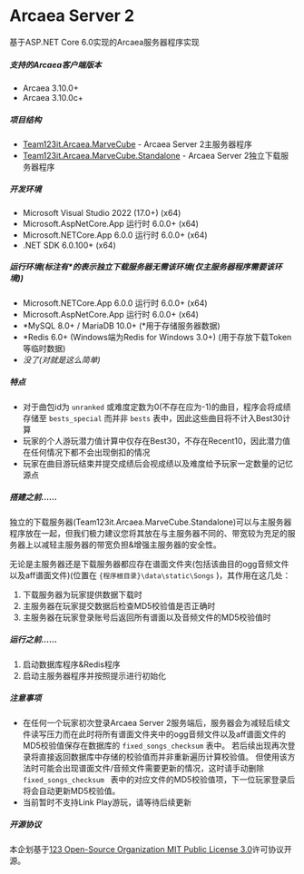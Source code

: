 # Arcaea Server 2

基于ASP.NET Core 6.0实现的Arcaea服务器程序实现

##### 支持的Arcaea客户端版本

* Arcaea 3.10.0+
* Arcaea 3.10.0c+

##### 项目结构

* [Team123it.Arcaea.MarveCube](https://github.com/Misaka12456/ArcaeaServer2/blob/master/Team123it.Arcaea.MarveCube) - Arcaea Server 2主服务器程序
* [Team123it.Arcaea.MarveCube.Standalone](https://github.com/Misaka12456/ArcaeaServer2/blob/master/Team123it.Arcaea.MarveCube.Standalone) - Arcaea Server 2独立下载服务器程序

##### 开发环境

* Microsoft Visual Studio 2022 (17.0+) (x64)
* Microsoft.AspNetCore.App 运行时 6.0.0+ (x64)
* Microsoft.NETCore.App 6.0.0 运行时 6.0.0+ (x64)
* .NET SDK 6.0.100+ (x64)

##### 运行环境(标注有*的表示独立下载服务器无需该环境(仅主服务器程序需要该环境))

* Microsoft.NETCore.App 6.0.0 运行时 6.0.0+ (x64)
* Microsoft.AspNetCore.App 运行时 6.0.0+ (x64)
* *MySQL 8.0+ / MariaDB 10.0+ (*用于存储服务器数据)
* *Redis 6.0+ (Windows端为Redis for Windows 3.0+) (用于存放下载Token等临时数据)
* *没了(对就是这么简单)*

##### 特点

* 对于曲包id为 `unranked` 或难度定数为0(不存在应为-1)的曲目，程序会将成绩存储至 `bests_special` 而并非 `bests` 表中，因此这些曲目将不计入Best30计算
* 玩家的个人游玩潜力值计算中仅存在Best30，不存在Recent10，因此潜力值在任何情况下都不会出现倒扣的情况
* 玩家在曲目游玩结束并提交成绩后会视成绩以及难度给予玩家一定数量的记忆源点

##### 搭建之前……

独立的下载服务器(Team123it.Arcaea.MarveCube.Standalone)可以与主服务器程序放在一起，但我们极力建议您将其放在与主服务器不同的、带宽较为充足的服务器上以减轻主服务器的带宽负担&增强主服务器的安全性。

无论是主服务器还是下载服务器都应存在谱面文件夹(包括该曲目的ogg音频文件以及aff谱面文件)(位置在 `{程序根目录}\data\static\Songs` )，其作用在这几处：

1. 下载服务器为玩家提供数据下载时
2. 主服务器在玩家提交数据后检查MD5校验值是否正确时
3. 主服务器在玩家登录账号后返回所有谱面以及音频文件的MD5校验值时

##### 运行之前……

1. 启动数据库程序&Redis程序
2. 启动主服务器程序并按照提示进行初始化

##### 注意事项

* 在任何一个玩家初次登录Arcaea Server 2服务端后，服务器会为减轻后续文件读写压力而在此时将所有谱面文件夹中的ogg音频文件以及aff谱面文件的MD5校验值保存在数据库的 `fixed_songs_checksum` 表中。
  若后续出现再次登录将直接返回数据库中存储的校验值而并非重新遍历计算校验值。
  但使用该方法时可能会出现谱面文件/音频文件需要更新的情况，这时请手动删除 `fixed_songs_checksum ` 表中的对应文件的MD5校验值项，下一位玩家登录后将会自动更新MD5校验值。
* 当前暂时不支持Link Play游玩，请等待后续更新

##### 开源协议

本企划基于[123 Open-Source Organization MIT Public License 3.0](https://team123it.github.io/LICENSE.html)许可协议开源。
